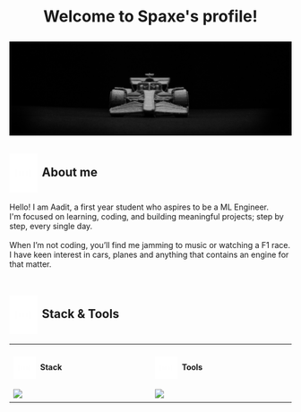 # <p align="center"> Welcome to Spaxe's profile! </p>
![Header Banner](./src/images/merc.jpg)

## <img src="./src/icons/waveform.gif" alt="audio" width="50" height="70" align ="center" style="margin-right:8px;">About me 
<p>
Hello! I am Aadit, a first year student who aspires to be a ML Engineer. <br>
I'm focused on learning, coding, and building meaningful projects; step by step, every single day.<br><br>
When I’m not coding, you’ll find me jamming to music or watching a F1 race.<br>
I have keen interest in cars, planes and anything that contains an engine for that matter.
<br><br>


## <img src="./src/icons/waveform.gif" alt="audio" width="50" height="70" align ="center" style="margin-right:8px;">Stack & Tools

<table align="center">
  <tr>
    <td valign="top" width="10%">
      <h4><img src="./src/icons/waveform.gif" alt="audio" width="40" height="40" align ="center" style="margin-right:8px;">Stack</h4>
        <img src="https://go-skill-icons.vercel.app/api/icons?i=python,numpy,sqlite,opencv,firebase,tailwind,html,css" />
    </td>
    
  
  <td valign="top" width="10%">
      <h4><img src="./src/icons/waveform.gif" alt="audio" width="40" height="40" align ="center" style="margin-right:8px;">Tools</h4>
    <img src="https://go-skill-icons.vercel.app/api/icons?i=vscode,github,git,vercel" />
    </td>
  </tr>
</table>
